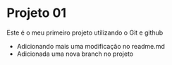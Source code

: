 # Projeto 01
Este é o meu primeiro projeto utilizando o Git e github

- Adicionando mais uma modificação no readme.md
- Adicionada uma nova branch no projeto